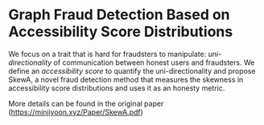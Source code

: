 # Graph Fraud Detection Based on Accessibility Score Distributions

We focus on a trait that is hard for fraudsters to manipulate:
*uni-directionality* of communication between honest users and fraudsters. 
We define an *accessibility score* to quantify the uni-directionality and propose SkewA, a novel fraud detection method that measures the skewness in accessibility score distributions
and uses it as an honesty metric.

More details can be found in the original paper (https://minjiyoon.xyz/Paper/SkewA.pdf)
